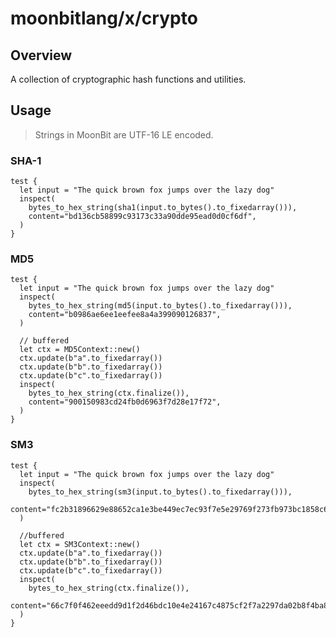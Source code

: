 # moonbitlang/x/crypto

## Overview

A collection of cryptographic hash functions and utilities.

## Usage

> Strings in MoonBit are UTF-16 LE encoded.

### SHA-1

```moonbit
test {
  let input = "The quick brown fox jumps over the lazy dog"
  inspect(
    bytes_to_hex_string(sha1(input.to_bytes().to_fixedarray())),
    content="bd136cb58899c93173c33a90dde95ead0d0cf6df",
  )
}
```

### MD5

```moonbit
test {
  let input = "The quick brown fox jumps over the lazy dog"
  inspect(
    bytes_to_hex_string(md5(input.to_bytes().to_fixedarray())),
    content="b0986ae6ee1eefee8a4a399090126837",
  )

  // buffered
  let ctx = MD5Context::new()
  ctx.update(b"a".to_fixedarray())
  ctx.update(b"b".to_fixedarray())
  ctx.update(b"c".to_fixedarray())
  inspect(
    bytes_to_hex_string(ctx.finalize()),
    content="900150983cd24fb0d6963f7d28e17f72",
  )
}
```

### SM3

```moonbit
test {
  let input = "The quick brown fox jumps over the lazy dog"
  inspect(
    bytes_to_hex_string(sm3(input.to_bytes().to_fixedarray())),
    content="fc2b31896629e88652ca1e3be449ec7ec93f7e5e29769f273fb973bc1858c66d",
  )

  //buffered
  let ctx = SM3Context::new()
  ctx.update(b"a".to_fixedarray())
  ctx.update(b"b".to_fixedarray())
  ctx.update(b"c".to_fixedarray())
  inspect(
    bytes_to_hex_string(ctx.finalize()),
    content="66c7f0f462eeedd9d1f2d46bdc10e4e24167c4875cf2f7a2297da02b8f4ba8e0",
  )
}
```
